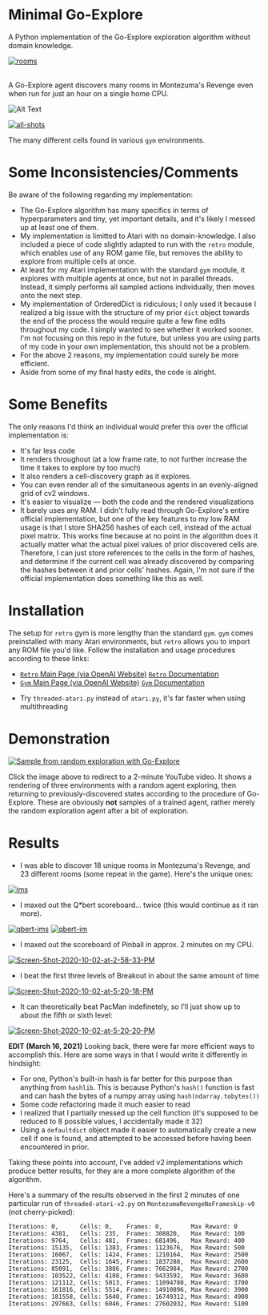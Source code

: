 # Minimal Go-Explore
A Python implementation of the Go-Explore exploration algorithm without domain knowledge.

<a href="https://ibb.co/RH7NtFC"><img src="https://i.ibb.co/0JQK17f/rooms.png" alt="rooms" border="0"></a><br /><a target='_blank' href='https://imgbb.com/'></a><br />

A Go-Explore agent discovers many rooms in Montezuma's Revenge even when run for just an hour on a single home CPU.

![Alt Text](https://media.giphy.com/media/vVGCKu6SX9Y7T11RCj/giphy.gif)

<a href="https://ibb.co/Q6HKckk"><img src="https://i.ibb.co/VvCqNxx/all-shots.jpg" alt="all-shots" border="0"></a>

The many different cells found in various `gym` environments.

# Some Inconsistencies/Comments
Be aware of the following regarding my implementation:
- The Go-Explore algorithm has many specifics in terms of hyperparameters and tiny, yet important details, and it's likely I messed up at least one of them.
- My implementation is limitted to Atari with no domain-knowledge. I also included a piece of code slightly adapted to run with the `retro` module, which enables use of any ROM game file, but removes the ability to explore from multiple cells at once.
- At least for my Atari implementation with the standard `gym` module, it explores with multiple agents at once, but not in parallel threads. Instead, it simply performs all sampled actions individually, then moves onto the next step.
- My implementation of OrderedDict is ridiculous; I only used it because I realized a big issue with the structure of my prior `dict` object towards the end of the process the would require quite a few fine edits throughout my code. I simply wanted to see whether it worked sooner. I'm not focusing on this repo in the future, but unless you are using parts of my code in your own implementation, this should not be a problem.
- For the above 2 reasons, my implementation could surely be more efficient.
- Aside from some of my final hasty edits, the code is alright.

# Some Benefits
The only reasons I'd think an individual would prefer this over the official implementation is:
- It's far less code
- It renders throughout (at a low frame rate, to not further increase the time it takes to explore by too much)
- It also renders a cell-discovery graph as it explores.
- You can even render all of the simultaneous agents in an evenly-aligned grid of cv2 windows.
- It's easier to visualize — both the code and the rendered visualizations
- It barely uses any RAM. I didn't fully read through Go-Explore's entire official implementation, but one of the key features to my low RAM usage is that I store SHA256 hashes of each cell, instead of the actual pixel matrix. This works fine because at no point in the algorithm does it actually matter what the actual pixel values of prior discovered cells are. Therefore, I can just store references to the cells in the form of hashes, and determine if the current cell was already discovered by comparing the hashes between it and prior cells' hashes. Again, I'm not sure if the official implementation does something like this as well.

# Installation
The setup for `retro` gym is more lengthy than the standard `gym`. `gym` comes preinstalled with many Atari environments, but `retro` allows you to import any ROM file you'd like. Follow the installation and usage procedures according to these links:
- [`Retro` Main Page (via OpenAI Website)](https://openai.com/blog/gym-retro/) [`Retro` Documentation](https://retro.readthedocs.io/en/latest/getting_started.html)
- [`Gym` Main Page (via OpenAI Website)](https://gym.openai.com/) [`Gym` Documentation](https://gym.openai.com/docs/)

* Try `threaded-atari.py` instead of `atari.py`, it's far faster when using multithreading

# Demonstration
[![Sample from random exploration with Go-Explore](https://img.youtube.com/vi/u_E8dyRb5YE/hqdefault.jpg)](https://www.youtube.com/watch?v=u_E8dyRb5YE&feature=youtu.be)

Click the image above to redirect to a 2-minute YouTube video. It shows a rendering of three environments with a random agent exploring, then returning to previously-discovered states according to the procedure of Go-Explore. These are obviously **not** samples of a trained agent, rather merely the random exploration agent after a bit of exploration.

# Results
- I was able to discover 18 unique rooms in Montezuma's Revenge, and 23 different rooms (some repeat in the game). Here's the unique ones:

<a href="https://ibb.co/MVRxDwV"><img src="https://i.ibb.co/hWKJRQW/ims.png" alt="ims" border="0"></a>

- I maxed out the Q\*bert scoreboard... twice (this would continue as it ran more).

<a href="https://ibb.co/w0cWBkt"><img src="https://i.ibb.co/r7d6Fj9/qbert-ims.png" alt="qbert-ims" border="0"></a>
<a href="https://imgbb.com/"><img src="https://i.ibb.co/30fCMqw/qbert-im.png" alt="qbert-im" border="0"></a>

- I maxed out the scoreboard of Pinball in approx. 2 minutes on my CPU.

<a href="https://imgbb.com/"><img src="https://i.ibb.co/ZgSFx2P/Screen-Shot-2020-10-02-at-2-58-33-PM.png" alt="Screen-Shot-2020-10-02-at-2-58-33-PM" border="0"></a>

- I beat the first three levels of Breakout in about the same amount of time

<a href="https://imgbb.com/"><img src="https://i.ibb.co/jkL2v07/Screen-Shot-2020-10-02-at-5-20-18-PM.png" alt="Screen-Shot-2020-10-02-at-5-20-18-PM" border="0"></a>

- It can theoretically beat PacMan indefinetely, so I'll just show up to about the fifth or sixth level:

<a href="https://imgbb.com/"><img src="https://i.ibb.co/HCwgxnZ/Screen-Shot-2020-10-02-at-5-20-20-PM.png" alt="Screen-Shot-2020-10-02-at-5-20-20-PM" border="0"></a>

**EDIT (March 16, 2021)**
Looking back, there were far more efficient ways to accomplish this. Here are some ways in that I would write it differently in hindsight:
* For one, Python's built-in hash is far better for this purpose than anything from `hashlib`. This is because Python's `hash()` function is fast and can hash the bytes of a numpy array using `hash(ndarray.tobytes())`
* Some code refactoring made it much easier to read
* I realized that I partially messed up the cell function (it's supposed to be reduced to 8 possible values, I accidentally made it 32)
* Using a `defaultdict` object made it easier to automatically create a new cell if one is found, and attempted to be accessed before having been encountered in prior.

Taking these points into account, I've added v2 implementations which produce better results, for they are a more complete algorithm of the algorithm.

Here's a summary of the results observed in the first 2 minutes of one particular run of `threaded-atari-v2.py` on `MontezumaRevengeNoFrameskip-v0` (not cherry-picked):
```
Iterations: 0,      Cells: 0,    Frames: 0,        Max Reward: 0
Iterations: 4381,   Cells: 235,  Frames: 308820,   Max Reward: 100
Iterations: 9764,   Cells: 481,  Frames: 681496,   Max Reward: 400
Iterations: 15135,  Cells: 1383, Frames: 1123676,  Max Reward: 500
Iterations: 16067,  Cells: 1424, Frames: 1210164,  Max Reward: 2500
Iterations: 23125,  Cells: 1645, Frames: 1837288,  Max Reward: 2600
Iterations: 85091,  Cells: 3886, Frames: 7662984,  Max Reward: 2700
Iterations: 103522, Cells: 4108, Frames: 9433592,  Max Reward: 3600
Iterations: 121112, Cells: 5013, Frames: 11094780, Max Reward: 3700
Iterations: 161816, Cells: 5514, Frames: 14910896, Max Reward: 3900
Iterations: 181558, Cells: 5640, Frames: 16749312, Max Reward: 4900
Iterations: 297663, Cells: 6046, Frames: 27602032, Max Reward: 5100
```
